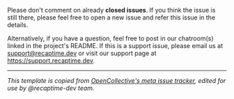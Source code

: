 Please don't comment on already **closed issues**. If you think the issue is still there, please feel free to
open a new issue and refer this issue in the details.

Alternatively, if you have a question, feel free to post in our chatroom(s) linked in the project's README.
If this is a support issue, please email us at <support@recaptime.dev> or visit our support page at
https://support.recaptime.dev.

---

_This template is copied from [OpenCollective's meta issue tracker](https://github.com/opencollective/opencollective/blob/main/.github/MAINTAINER_REPLY_TEMPLATES/DONT_COMMENT_ON_CLOSED_ISSUE.md), edited for use by @recaptime-dev team._

